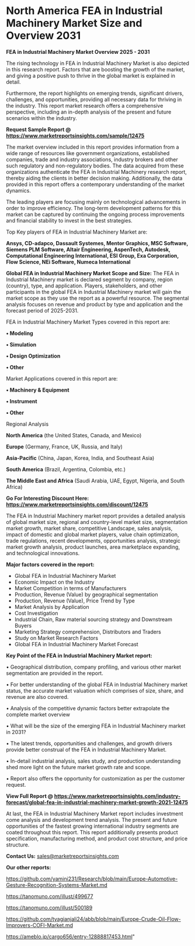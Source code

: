 # North America FEA in Industrial Machinery Market Size and Overview 2031

<Strong> FEA in Industrial Machinery Market Overview 2025 - 2031</strong>

The rising technology in FEA in Industrial Machinery Market is also depicted in this research report. Factors that are boosting the growth of the market, and giving a positive push to thrive in the global market is explained in detail.

Furthermore, the report highlights on emerging trends, significant drivers, challenges, and opportunities, providing all necessary data for thriving in the industry. This report market research offers a comprehensive perspective, including an in-depth analysis of the present and future scenarios within the industry.

<strong>Request Sample Report @ <a href=https://www.marketreportsinsights.com/sample/12475>https://www.marketreportsinsights.com/sample/12475</a></strong>

The market overview included in this report provides information from a wide range of resources like government organizations, established companies, trade and industry associations, industry brokers and other such regulatory and non-regulatory bodies. The data acquired from these organizations authenticate the FEA in Industrial Machinery research report, thereby aiding the clients in better decision making. Additionally, the data provided in this report offers a contemporary understanding of the market dynamics.

The leading players are focusing mainly on technological advancements in order to improve efficiency. The long-term development patterns for this market can be captured by continuing the ongoing process improvements and financial stability to invest in the best strategies.

Top Key players of FEA in Industrial Machinery Market are:

<strong>Ansys, CD-adapco, Dassault Systemes, Mentor Graphics, MSC Software, Siemens PLM Software, Altair Engineering, AspenTech, Autodesk, Computational Engineering International, ESI Group, Exa Corporation, Flow Science, NEi Software, Numeca International</strong>

<strong><b>Global FEA in Industrial Machinery Market Scope and Size:</b></strong>
The FEA in Industrial Machinery market is declared segment by company, region (country), type, and application. Players, stakeholders, and other participants in the global FEA in Industrial Machinery market will gain the market scope as they use the report as a powerful resource. The segmental analysis focuses on revenue and product by type and application and the forecast period of 2025-2031.

FEA in Industrial Machinery Market Types covered in this report are:

<strong>• Modeling

• Simulation

• Design Optimization

• Other</strong>

Market Applications covered in this report are:

<strong>• Machinery & Equipment

• Instrument

• Other</strong> 

Regional Analysis

<strong>North America</strong> (the United States, Canada, and Mexico)

<strong>Europe</strong> (Germany, France, UK, Russia, and Italy)

<strong>Asia-Pacific</strong> (China, Japan, Korea, India, and Southeast Asia)

<strong>South America</strong> (Brazil, Argentina, Colombia, etc.)

<strong>The Middle East and Africa</strong> (Saudi Arabia, UAE, Egypt, Nigeria, and South Africa)

<strong>Go For Interesting Discount Here: <a href=https://www.marketreportsinsights.com/discount/12475>https://www.marketreportsinsights.com/discount/12475</a></strong>

The FEA in Industrial Machinery market report provides a detailed analysis of global market size, regional and country-level market size, segmentation market growth, market share, competitive Landscape, sales analysis, impact of domestic and global market players, value chain optimization, trade regulations, recent developments, opportunities analysis, strategic market growth analysis, product launches, area marketplace expanding, and technological innovations.

<strong><b>Major factors covered in the report:</b></strong>
<ul>
  <li>Global FEA in Industrial Machinery Market </li>
  <li>Economic Impact on the Industry</li>
  <li>Market Competition in terms of Manufacturers</li>
  <li>Production, Revenue (Value) by geographical segmentation</li>
  <li>Production, Revenue (Value), Price Trend by Type</li>
  <li>Market Analysis by Application</li>
  <li>Cost Investigation</li>
  <li>Industrial Chain, Raw material sourcing strategy and Downstream Buyers</li>
  <li>Marketing Strategy comprehension, Distributors and Traders</li>
  <li>Study on Market Research Factors</li>
  <li>Global FEA in Industrial Machinery Market Forecast</li>
</ul>

<strong><b>Key Point of the FEA in Industrial Machinery Market report:</b></strong>

• Geographical distribution, company profiling, and various other market segmentation are provided in the report.

• For better understanding of the global FEA in Industrial Machinery market status, the accurate market valuation which comprises of size, share, and revenue are also covered.

• Analysis of the competitive dynamic factors better extrapolate the complete market overview

• What will be the size of the emerging FEA in Industrial Machinery market in 2031?

• The latest trends, opportunities and challenges, and growth drivers provide better construal of the FEA in Industrial Machinery Market.

• In-detail industrial analysis, sales study, and production understanding shed more light on the future market growth rate and scope.

• Report also offers the opportunity for customization as per the customer request.

<strong><b>View Full Report @ <a href=https://www.marketreportsinsights.com/industry-forecast/global-fea-in-industrial-machinery-market-growth-2021-12475>https://www.marketreportsinsights.com/industry-forecast/global-fea-in-industrial-machinery-market-growth-2021-12475</a></b></strong>


At last, the FEA in Industrial Machinery Market report includes investment come analysis and development trend analysis. The present and future opportunities of the fastest growing international industry segments are coated throughout this report. This report additionally presents product specification, manufacturing method, and product cost structure, and price structure.

<strong>Contact Us:</strong>
sales@marketreportsinsights.com

<strong>Our other reports:</strong>

<a href=https://github.com/yamini231/Research/blob/main/Europe-Automotive-Gesture-Recognition-Systems-Market.md>https://github.com/yamini231/Research/blob/main/Europe-Automotive-Gesture-Recognition-Systems-Market.md</a>

<a href=https://tanomuno.com/illust/499677>https://tanomuno.com/illust/499677</a>

<a href=https://tanomuno.com/illust/500189>https://tanomuno.com/illust/500189</a>

<a href=https://github.com/tyagianjali24/abb/blob/main/Europe-Crude-Oil-Flow-Improvers-COFI-Market.md>https://github.com/tyagianjali24/abb/blob/main/Europe-Crude-Oil-Flow-Improvers-COFI-Market.md</a>

<a href=https://ameblo.jp/cargo656/entry-12888817453.html>https://ameblo.jp/cargo656/entry-12888817453.html</a>"
